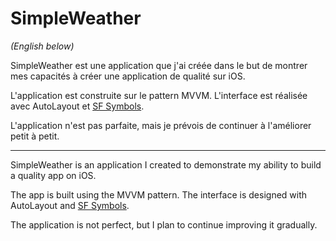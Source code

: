 # SimpleWeather

*(English below)*

SimpleWeather est une application que j'ai créée dans le but de montrer mes capacités à créer une application de qualité sur iOS.

L'application est construite sur le pattern MVVM. L'interface est réalisée avec AutoLayout et [SF Symbols](https://developer.apple.com/sf-symbols/).

L'application n'est pas parfaite, mais je prévois de continuer à l'améliorer petit à petit.


-----------------------------------------
	
SimpleWeather is an application I created to demonstrate my ability to build a quality app on iOS.

The app is built using the MVVM pattern. The interface is designed with AutoLayout and [SF Symbols](https://developer.apple.com/sf-symbols/).

The application is not perfect, but I plan to continue improving it gradually.

